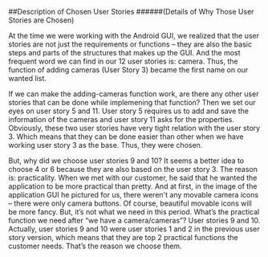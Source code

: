 ##Description of Chosen User Stories
######(Details of Why Those User Stories are Chosen)

At the time we were working with the Android GUI, we realized that the user stories are not just the requirements or functions – they are also the basic steps and parts of the structures that makes up the GUI. And the most frequent word we can find in our 12 user stories is: camera. Thus, the function of adding cameras (User Story 3) became the first name on our wanted list.

If we can make the adding-cameras function work, are there any other user stories that can be done while implemening that function? Then we set our eyes on user story 5 and 11. User story 5 requires us to add and save the information of the cameras and user story 11 asks for the properties. Obviously, these two user stories have very tight relation with the user story 3. Which means that they can be done easier than other when we have working user story 3 as the base. Thus, they were chosen.

But, why did we choose user stories 9 and 10? It seems a better idea to choose 4 or 6 because they are also based on the user story 3. The reason is: practicality. When we met with our customer, he said that he wanted the application to be more practical than pretty. And at first, in the image of the application GUI he pictured for us, there weren't any movable camera icons – there were only camera buttons. Of course, beautiful movable icons will be more fancy. But, it’s not what we need in this period. What’s the practical function we need after “we have a camera/cameras”? User stories 9 and 10. Actually, user stories 9 and 10 were user stories 1 and 2 in the previous user story version, which means that they are top 2 practical functions the customer needs. That’s the reason we choose them.

